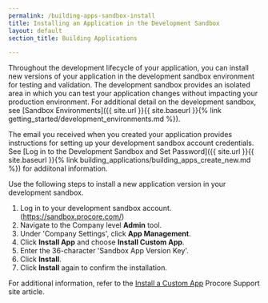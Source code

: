 ```yaml
---
permalink: /building-apps-sandbox-install
title: Installing an Application in the Development Sandbox
layout: default
section_title: Building Applications

---
```


Throughout the development lifecycle of your application, you can install new versions of your application in the development sandbox environment for testing and validation.
The development sandbox provides an isolated area in which you can test your application changes without impacting your production environment. For additional detail on the development sandbox, see [Sandbox Environments]({{ site.url }}{{ site.baseurl }}{% link getting_started/development_environments.md %}).

The email you received when you created your application provides instructions for setting up your development sandbox account credentials.
See [Log in to the Development Sandbox and Set Password]({{ site.url }}{{ site.baseurl }}{% link building_applications/building_apps_create_new.md %}) for addiitonal information.

Use the following steps to install a new application version in your development sandbox.

1. Log in to your development sandbox account. (https://sandbox.procore.com/)
2. Navigate to the Company level **Admin** tool.
3. Under 'Company Settings', click **App Management**.
4. Click **Install App** and choose **Install Custom App**.
5. Enter the 36-character 'Sandbox App Version Key'.
6. Click **Install**.
7. Click **Install** again to confirm the installation.

For additional information, refer to the [Install a Custom App](https://support.procore.com/products/online/user-guide/company-level/admin/tutorials/install-a-custom-app) Procore Support site article.
